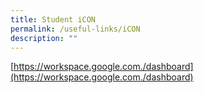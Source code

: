 ```yaml
---
title: Student iCON
permalink: /useful-links/iCON
description: ""
---
```

[https://workspace.google.com./dashboard](https://workspace.google.com./dashboard)